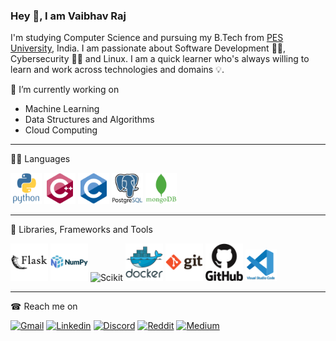 ### Hey 👋, I am Vaibhav Raj

I'm studying Computer Science and pursuing my B.Tech from [PES University](https://pes.edu/), India. I am passionate about Software Development 👨‍💻, Cybersecurity 🐱‍💻 and Linux. I am a quick learner who's always willing to learn and work across technologies and domains 💡.

🌱 I’m currently working on
  - Machine Learning
  - Data Structures and Algorithms
  - Cloud Computing
---
👨‍💻 Languages

<img src="https://github.com/devicons/devicon/blob/master/icons/python/python-original-wordmark.svg" alt="Python" width="50" height="50"/> <img src="https://github.com/devicons/devicon/blob/master/icons/cplusplus/cplusplus-original.svg" alt="C++" width="50" height="50"/> <img src="https://github.com/devicons/devicon/blob/master/icons/c/c-original.svg" alt="C" width="50" height="50"/> <img src="https://github.com/devicons/devicon/blob/master/icons/postgresql/postgresql-original-wordmark.svg" alt="PostgreSQL" width="50" height="50"/> <img src="https://github.com/devicons/devicon/blob/master/icons/mongodb/mongodb-plain-wordmark.svg" alt="MongoDB" width="50" height="50"/>

---
🧰 Libraries, Frameworks and Tools

<img src="https://github.com/devicons/devicon/blob/master/icons/flask/flask-original-wordmark.svg" alt="Flask" width="60" height="60"/> <img src="https://github.com/devicons/devicon/blob/master/icons/numpy/numpy-original-wordmark.svg" alt="Numpy" width="60" height="60"/> <img src="https://upload.wikimedia.org/wikipedia/commons/0/05/Scikit_learn_logo_small.svg" alt="Scikit" width="60" height="60"/> <img src="https://github.com/devicons/devicon/blob/master/icons/docker/docker-original-wordmark.svg" alt="Docker" width="60" height="60"/> <img src="https://github.com/devicons/devicon/blob/master/icons/git/git-original-wordmark.svg" alt="Git" width="60" height="60"/> <img src="https://github.com/devicons/devicon/blob/master/icons/github/github-original-wordmark.svg" alt="Github" width="60" height="60"/> 
<img src="https://github.com/devicons/devicon/blob/master/icons/vscode/vscode-original-wordmark.svg" alt="VSCode" width="50" height="50"/>

---
☎ Reach me on 

<a href = "mailto:vaibjav2raj@gmail.com?subject=From your Github Profile" ><img src="https://cdn.worldvectorlogo.com/logos/official-gmail-icon-2020-.svg" alt="Gmail" width="40" height="40"/></a> 
<a href = "https://www.linkedin.com/in/raj-vaibhav/" ><img src="https://cdn.worldvectorlogo.com/logos/linkedin-icon-2.svg" alt="Linkedin" width="40" height="40"/></a>
<a href="https://discordapp.com/users/621356837077254186/"><img src="https://cdn.worldvectorlogo.com/logos/discord-6.svg" alt="Discord" width="40" height="40"/></a>
<a href="https://www.reddit.com/user/_The_DarkKnight_"><img src="https://cdn.worldvectorlogo.com/logos/reddit-4.svg" alt="Reddit" width="40" height="40"/></a>
<a href="https://medium.com/@vaibjav2raj"><img src="https://upload.wikimedia.org/wikipedia/commons/0/0d/Medium_%28website%29_logo.svg" alt="Medium" width="40" height="40"/></a>


<!-- 
**jarbhav/jarbhav** is a ✨ _special_ ✨ repository because its `README.md` (this file) appears on your GitHub profile.

Here are some ideas to get you started:

- 🔭 I’m currently working on ...
- 🌱 I’m currently learning ...
- 👯 I’m looking to collaborate on ...
- 🤔 I’m looking for help with ...
- 💬 Ask me about ...
- 📫 How to reach me: ...
- 😄 Pronouns: ...
- ⚡ Fun fact: ...
-->
